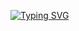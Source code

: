 [![Typing SVG](https://readme-typing-svg.herokuapp.com?font=Fira+Code&weight=300&pause=1000&color=FFFFFF&background=6876FF00&center=true&vCenter=true&width=435&lines=%E1%B4%8F%CA%99s%E1%B4%87%CA%80%E1%B4%A0%E1%B4%80%C9%B4%E1%B4%9B.%E1%B4%87%E1%B4%A2)](https://git.io/typing-svg)
